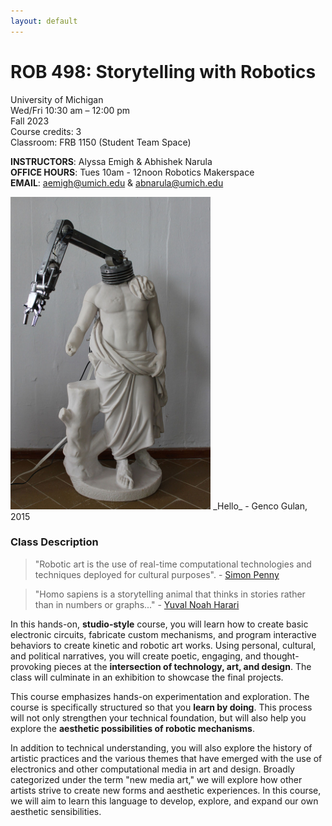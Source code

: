 ```yaml
---
layout: default
---
```



# ROB 498: Storytelling with Robotics
University of Michigan  
Wed/Fri 10:30 am – 12:00 pm  
Fall 2023  
Course credits: 3  
Classroom: FRB 1150 (Student Team Space)

**INSTRUCTORS**: Alyssa Emigh & Abhishek Narula  
**OFFICE HOURS**: Tues 10am - 12noon Robotics Makerspace  
**EMAIL**: aemigh@umich.edu & abnarula@umich.edu

<img src="/assets/images/hello.jpeg" height="500">  
_Hello_ - Genco Gulan, 2015

### Class Description  


> "Robotic art is the use of real-time computational technologies and techniques deployed for cultural purposes". - [Simon Penny](https://simonpenny.net/frontpage-artworks.html)

> "Homo sapiens is a storytelling animal that thinks in stories rather than in numbers or graphs..." - [Yuval Noah Harari](https://www.ynharari.com/book/sapiens-2/)

In this hands-on, **studio-style** course, you will learn how to create basic electronic circuits, fabricate custom mechanisms, and program interactive behaviors to create kinetic and robotic art works. Using personal, cultural, and political narratives, you will create poetic, engaging, and thought-provoking pieces at the **intersection of technology, art, and design**. The class will culminate in an exhibition to showcase the final projects.  

This course emphasizes hands-on experimentation and exploration. The course is specifically structured so that you **learn by doing**. This process will not only strengthen your technical foundation, but will also help you explore the **aesthetic possibilities of robotic mechanisms**.

In addition to technical understanding, you will also explore the history of artistic practices and the various themes that have emerged with the use of electronics and other computational media in art and design. Broadly categorized under the term "new media art," we will explore
how other artists strive to create new forms and aesthetic experiences. In this course, we will aim to learn this language to develop, explore, and expand our own aesthetic sensibilities.
